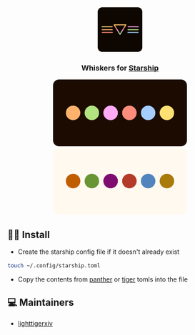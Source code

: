 
<div align="center">

<img src="https://raw.githubusercontent.com/Whiskers-Color-Scheme/assets/main/logos/readme-logo.png" width="100">

### Whiskers for [Starship](https://starship.rs/)

<div>
    <img src="https://raw.githubusercontent.com/Whiskers-Color-Scheme/assets/f73d25d4aa4480b7c4d593fb6ae8f4288f3fb5c0/previews/panther-preview.svg" width="300">
    <img src="https://raw.githubusercontent.com/Whiskers-Color-Scheme/assets/f73d25d4aa4480b7c4d593fb6ae8f4288f3fb5c0/previews/tiger-preview.svg" width="300">
</div>
</div>

## 👷‍♂️ Install

- Create the starship config file if it doesn't already exist
```sh
touch ~/.config/starship.toml
```

- Copy the contents from [panther](src/panther.toml) or [tiger](src/tiger) tomls into the file


## 💻 Maintainers

- [lighttigerxiv](https://github.com/lighttigerxiv)
